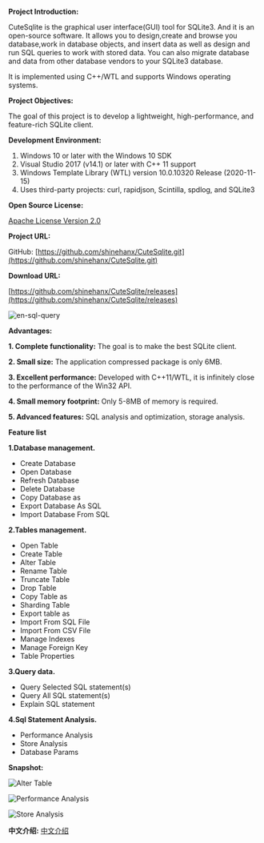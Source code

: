 **Project Introduction:**

CuteSqlite is the graphical user interface(GUI) tool for SQLite3. And it is an open-source software.
It allows you to design,create and browse you database,work in database objects, and insert data as well as design and run SQL queries to work with stored data.
You can also migrate database and data from other database vendors to your SQLite3 database. 

It is implemented using C++/WTL and supports Windows operating systems.


**Project Objectives:**

The goal of this project is to develop a lightweight, high-performance, and feature-rich SQLite client.

**Development Environment:**

1. Windows 10 or later with the Windows 10 SDK
2. Visual Studio 2017 (v14.1) or later with C++ 11 support
3. Windows Template Library (WTL) version 10.0.10320 Release (2020-11-15)
4. Uses third-party projects: curl, rapidjson, Scintilla, spdlog, and SQLite3


**Open Source License:**

[Apache License Version 2.0](http://www.apache.org/licenses/LICENSE-2.0)

**Project URL:**

GitHub: [https://github.com/shinehanx/CuteSqlite.git](https://github.com/shinehanx/CuteSqlite.git)

**Download URL:**

[https://github.com/shinehanx/CuteSqlite/releases](https://github.com/shinehanx/CuteSqlite/releases)

![en-sql-query](https://user-images.githubusercontent.com/39614544/297959939-91fdca5e-1456-4706-84a9-a3fd886d8288.png)

**Advantages:**

**1. Complete functionality:** The goal is to make the best SQLite client.

**2. Small size:** The application compressed package is only 6MB.

**3. Excellent performance:** Developed with C++11/WTL, it is infinitely close to the performance of the Win32 API.

**4. Small memory footprint:** Only 5-8MB of memory is required.

**5. Advanced features:** SQL analysis and optimization, storage analysis.


**Feature list**

**1.Database management.**

- Create Database
- Open Database
- Refresh Database
- Delete Database
- Copy Database as
- Export Database As SQL
- Import Database From SQL

**2.Tables management.**

- Open Table
- Create Table
- Alter Table
- Rename Table
- Truncate Table
- Drop Table
- Copy Table as
- Sharding Table
- Export table as
- Import From SQL File
- Import From CSV File
- Manage Indexes
- Manage Foreign Key
- Table Properties 

**3.Query data.**

- Query Selected SQL statement(s)
- Query All SQL statement(s)
- Explain SQL statement

**4.Sql Statement Analysis.**
- Performance Analysis
- Store Analysis
- Database Params

**Snapshot:**

![Alter Table](https://user-images.githubusercontent.com/39614544/297957458-d4b0619d-f8c9-4da3-a609-2ccba8c155de.png 'Alter Table')

![Performance Analysis](https://user-images.githubusercontent.com/39614544/297732809-4c79a129-64a3-43ff-92d6-a7a0e127a063.png 'Performance Analysis')

![Store Analysis](https://user-images.githubusercontent.com/39614544/297731335-37795f55-83f7-47cf-b700-4bbf73f00257.png 'Store Analysis')

**中文介绍:**
[中文介绍](README.zh.md)
​
